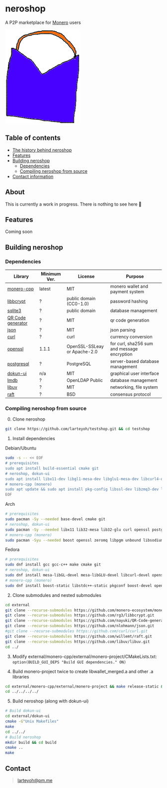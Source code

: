 # neroshop 

A P2P marketplace for [Monero](https://getmonero.org/) users

[![alt text](res/neroshop-logo.png)](https://github.com/larteyoh/testshop "neroshop logo")


## Table of contents
- [The history behind neroshop](#about)
- [Features](#features) <!-- - [Documentation](#documentation)-->
- [Building neroshop](#building-neroshop)
  - [Dependencies](#dependencies)
  - [Compiling neroshop from source](#compiling-neroshop-from-source) <!-- - [Contributing](#contributing) --> <!-- - [Bug Bounty Program]-->
- [Contact information](#contact)

## About
This is currently a work in progress. There is nothing to see here :shrug:



## Features
Coming soon


## Building neroshop

### Dependencies
|      Library                                                       | Minimum Ver.    | License                            |         Purpose                                                        |
|--------------------------------------------------------------------|-----------------|------------------------------------|------------------------------------------------------------------------|
| [monero-cpp](https://github.com/monero-ecosystem/monero-cpp)       | latest          | MIT                                | monero wallet and payment system                                       |
| [libbcrypt](https://github.com/rg3/libbcrypt)                      | ?               | public domain (CC0-1.0)            | password hashing                                                       |
| [sqlite3](https://sqlite.org/)                                     | ?               | public domain                      | database management                                                    |
| [QR Code generator](https://github.com/nayuki/QR-Code-generator)   | ?               | MIT                                | qr code generation                                                     |
| [json](https://github.com/nlohmann/json/)                          | ?               | MIT                                | json parsing                                                           |
| [curl](https://github.com/curl/curl)                               | ?               | curl                               | currency conversion                                                    |
| [openssl](https://github.com/openssl/openssl)                      | 1.1.1           | OpenSSL-SSLeay or Apache-2.0       | for curl, sha256 sum and message encryption                            |
| [postgresql](https://www.postgresql.org/)                          | ?               | PostgreSQL                         | server-based database management                                       |
| [dokun-ui](external/dokun-ui)                                      | n/a             | MIT                                | graphical user interface                                               |
| [lmdb](https://github.com/LMDB/lmdb)                               | ?               | OpenLDAP Public                    | database management                                                    |
| [libuv](https://github.com/libuv/libuv)                            | ?               | MIT                                | networking, file system                                                |
| [raft](https://github.com/willemt/raft)                            | ?               | BSD                                | consensus protocol                                                     |

### Compiling neroshop from source
0. Clone neroshop
```sh
git clone https://github.com/larteyoh/testshop.git && cd testshop
```

1. Install dependencies

Debian/Ubuntu
```sh
sudo -s -- << EOF
# prerequisites
sudo apt install build-essential cmake git
# neroshop, dokun-ui
sudo apt install libx11-dev libgl1-mesa-dev libglu1-mesa-dev libcurl4-openssl-dev libssl-dev libpq-dev postgresql
# monero-cpp (monero)
sudo apt update && sudo apt install pkg-config libssl-dev libzmq3-dev libunbound-dev libsodium-dev libunwind8-dev liblzma-dev libreadline6-dev libldns-dev libexpat1-dev libpgm-dev qttools5-dev-tools libhidapi-dev libusb-1.0-0-dev libprotobuf-dev protobuf-compiler libudev-dev libboost-chrono-dev libboost-date-time-dev libboost-filesystem-dev libboost-locale-dev libboost-program-options-dev libboost-regex-dev libboost-serialization-dev libboost-system-dev libboost-thread-dev python3 ccache doxygen graphviz
EOF
```
Arch
```sh
# prerequisites
sudo pacman -Sy --needed base-devel cmake git
# neroshop, dokun-ui
sudo pacman -Sy --needed libx11 lib32-mesa lib32-glu curl openssl postgresql
# monero-cpp (monero)
sudo pacman -Syu --needed boost openssl zeromq libpgm unbound libsodium libunwind xz readline ldns expat gtest python3 ccache doxygen graphviz qt5-tools hidapi libusb protobuf systemd
```
Fedora
```sh
# prerequisites
sudo dnf install gcc gcc-c++ make cmake git
# neroshop, dokun-ui
sudo dnf install mesa-libGL-devel mesa-libGLU-devel libcurl-devel openssl-devel libpq-devel postgresql-server
# monero-cpp (monero)
sudo dnf install boost-static libstdc++-static pkgconf boost-devel openssl-devel zeromq-devel openpgm-devel unbound-devel libsodium-devel libunwind-devel xz-devel readline-devel ldns-devel expat-devel gtest-devel ccache doxygen graphviz qt5-linguist hidapi-devel libusbx-devel protobuf-devel protobuf-compiler systemd-devel
```

2. Clone submodules and nested submodules
```sh
cd external
git clone --recurse-submodules https://github.com/monero-ecosystem/monero-cpp.git
git clone --recurse-submodules https://github.com/rg3/libbcrypt.git
git clone --recurse-submodules https://github.com/nayuki/QR-Code-generator.git
git clone --recurse-submodules https://github.com/nlohmann/json.git
#git clone --recurse-submodules https://github.com/curl/curl.git
git clone --recurse-submodules https://github.com/willemt/raft.git
git clone --recurse-submodules https://github.com/libuv/libuv.git
cd ../
```

3. Modify external/monero-cpp/external/monero-project/CMakeLists.txt:
`option(BUILD_GUI_DEPS "Build GUI dependencies." ON)`

4. Build monero-project twice to create libwallet_merged.a and other .a libraries
```sh
cd external/monero-cpp/external/monero-project && make release-static && make release-static
cd ../../../../
```

5. Build neroshop (along with dokun-ui)
```sh
# Build dokun-ui
cd external/dokun-ui
cmake -G"Unix Makefiles"
make
cd ../../
# Build neroshop
mkdir build && cd build
cmake ..
make
```


## Contact
> larteyoh@pm.me

[//]: # (./clean.sh)
[//]: # (rm -rf external/dokun-ui/CMakeFiles; rm -rf external/dokun-ui/CMakeCache.txt; rm -rf external/dokun-ui/cmake_install.cmake; rm -rf external/dokun-ui/Makefile)
[//]: # (git checkout -b test)
[//]: # (git add CMakeLists.txt external/ include/ premake5.lua readme.md res/neroshop-logo.png res/wallets src/ test/)
[//]: # (git commit -m"Testing")
[//]: # (git push -u origin test)
